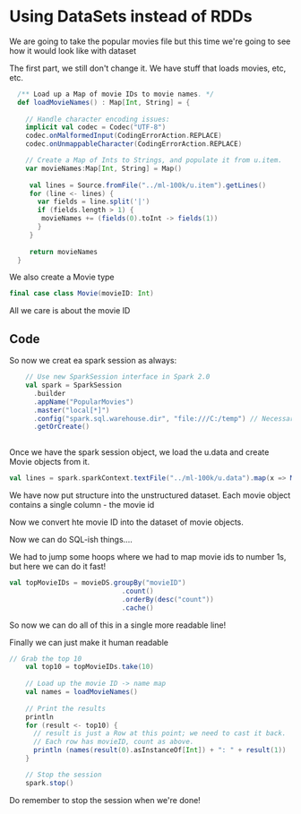 # Using DataSets instead of RDDs

We are going to take the popular movies file but this time we're going to see how it would look like with dataset

The first part, we still don't change it. We have stuff that loads movies, etc, etc.

``` scala
  /** Load up a Map of movie IDs to movie names. */
  def loadMovieNames() : Map[Int, String] = {
    
    // Handle character encoding issues:
    implicit val codec = Codec("UTF-8")
    codec.onMalformedInput(CodingErrorAction.REPLACE)
    codec.onUnmappableCharacter(CodingErrorAction.REPLACE)

    // Create a Map of Ints to Strings, and populate it from u.item.
    var movieNames:Map[Int, String] = Map()
    
     val lines = Source.fromFile("../ml-100k/u.item").getLines()
     for (line <- lines) {
       var fields = line.split('|')
       if (fields.length > 1) {
        movieNames += (fields(0).toInt -> fields(1))
       }
     }
    
     return movieNames
  }
```


We also create a Movie type

``` scala
final case class Movie(movieID: Int)
```

All we care is about the movie ID

## Code

So now we creat ea spark session as always:

``` scala
    // Use new SparkSession interface in Spark 2.0
    val spark = SparkSession
      .builder
      .appName("PopularMovies")
      .master("local[*]")
      .config("spark.sql.warehouse.dir", "file:///C:/temp") // Necessary to work around a Windows bug in Spark 2.0.0; omit if you're not on Windows.
      .getOrCreate()
    
```

Once we have the spark session object, we load the u.data and create Movie objects from it.

``` scala
val lines = spark.sparkContext.textFile("../ml-100k/u.data").map(x => Movie(x.split("\t")(1).toInt))
```

We have now put structure into the unstructured dataset. Each movie object contains a single column - the movie id

Now we convert hte movie ID into the dataset of movie objects.

Now we can do SQL-ish things....

We had to jump some hoops where we had to map movie ids to number 1s, but here we can do it fast!

``` scala
val topMovieIDs = movieDS.groupBy("movieID")
                            .count()
                            .orderBy(desc("count"))
                            .cache()
```

So now we can do all of this in a single more readable line!

Finally we can just make it human readable

``` scala
// Grab the top 10
    val top10 = topMovieIDs.take(10)
    
    // Load up the movie ID -> name map
    val names = loadMovieNames()
    
    // Print the results
    println
    for (result <- top10) {
      // result is just a Row at this point; we need to cast it back.
      // Each row has movieID, count as above.
      println (names(result(0).asInstanceOf[Int]) + ": " + result(1))
    }

    // Stop the session
    spark.stop()
```

Do remember to stop the session when we're done!




